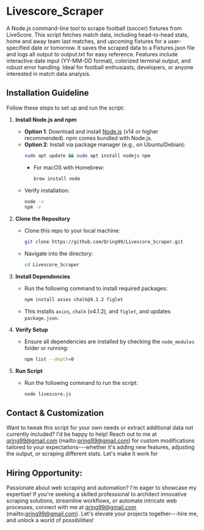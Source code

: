 # Livescore_Scraper
A Node.js command-line tool to scrape football (soccer) fixtures from LiveScore. This script fetches match data, including head-to-head stats, home and away team last matches, and upcoming fixtures for a user-specified date or tomorrow. It saves the scraped data to a Fixtures.json file and logs all output to output.txt for easy reference. Features include interactive date input (YY-MM-DD format), colorized terminal output, and robust error handling. Ideal for football enthusiasts, developers, or anyone interested in match data analysis.


## Installation Guideline

Follow these steps to set up and run the script:

1. **Install Node.js and npm**  
   - **Option 1**: Download and install [Node.js](https://nodejs.org/) (v14 or higher recommended). npm comes bundled with Node.js.  
   - **Option 2**: Install via package manager (e.g., on Ubuntu/Debian):
     ```bash
     sudo apt update && sudo apt install nodejs npm
     ```
     - For macOS with Homebrew:
       ```bash
       brew install node
       ```
   - Verify installation:
     ```bash
     node -v
     npm -v
     ```

2. **Clone the Repository**  
   - Clone this repo to your local machine:
     ```bash
     git clone https://github.com/Qring99/Livescore_Scraper.git
     ```
   - Navigate into the directory:
     ```bash
     cd Livescore_Scraper
     ```

3. **Install Dependencies**  
   - Run the following command to install required packages:
     ```bash
     npm install axios chalk@4.1.2 figlet
     ```
   - This installs `axios`, `chalk` (v4.1.2), and `figlet`, and updates `package.json`.

4. **Verify Setup**  
   - Ensure all dependencies are installed by checking the `node_modules` folder or running:
     ```bash
     npm list --depth=0
     ```
5. **Run Script**
   - Run the following command to run the script:
     ```bash
     node livescore.js
     ```
     
## Contact & Customization
Want to tweak this script for your own needs or extract additional data not currently included? I'd be happy to help! Reach out to me at qring99@gmail.com (mailto:qring99@gmail.com) for custom modifications tailored to your expectations---whether it's adding new features, adjusting the output, or scraping different stats. Let's make it work for

## Hiring Opportunity: 
Passionate about web scraping and automation? I'm eager to showcase my expertise! If you're seeking a skilled professional to architect innovative scraping solutions, streamline workflows, or automate intricate web processes, connect with me at qring99@gmail.com (mailto:qring99@gmail.com). Let's elevate your projects together---hire me, and unlock a world of possibilities!
